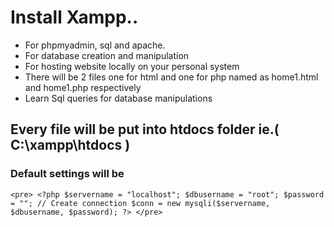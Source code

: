 # Install Xampp..

* For phpmyadmin, sql and apache.
* For database creation and manipulation
* For hosting website locally on your personal system
* There will be 2 files one for html and one for php named as home1.html and home1.php respectively
* Learn Sql queries for database manipulations
## Every file will be put into htdocs folder ie.( C:\xampp\htdocs )
### Default settings will be
`<pre> <?php
$servername = "localhost";
$dbusername = "root";
$password = "";
// Create connection
$conn = new mysqli($servername, $dbusername, $password);
?> </pre>`
